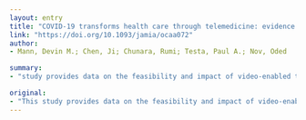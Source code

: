 ```yaml
---
layout: entry
title: "COVID-19 transforms health care through telemedicine: evidence from the field"
link: "https://doi.org/10.1093/jamia/ocaa072"
author:
- Mann, Devin M.; Chen, Ji; Chunara, Rumi; Testa, Paul A.; Nov, Oded

summary:
- "study provides data on the feasibility and impact of video-enabled telemedicine use among patients and providers. The COVID-19 pandemic has driven rapid expansion of use for urgent care and non-urgent care visits beyond baseline periods. Telemedicine usage was highest by patients aged 20-44, particularly for emergency care. This reflects change that other institutions facing the COVD-19 Pandemic should anticipate. It reflects important change in the use other institutions face the COIVD-19 outbreak. Currently, a study. Data on feasibility and. the feasibility of video."

original:
- "This study provides data on the feasibility and impact of video-enabled telemedicine use among patients and providers and its impact on urgent and non-urgent health care delivery from one large health system (NYU Langone Health) at the epicenter of the COVID-19 outbreak in the United States. Between March 2nd and April 14th 2020, telemedicine visits increased from 369.1 daily to 866.8 daily (135% increase) in urgent care after the system-wide expansion of virtual health visits in response to COVID-19, and from 94.7 daily to 4209.3 (4345% increase) in non-urgent care post expansion. Of all virtual visits post expansion, 56.2% and 17.6% urgent and non-urgent visits, respectively, were COVID-19-related. Telemedicine usage was highest by patients aged 20-44, particularly for urgent care. The COVID-19 pandemic has driven rapid expansion of telemedicine use for urgent care and non-urgent care visits beyond baseline periods. This reflects an important change in telemedicine that other institutions facing the COVID-19 pandemic should anticipate."
---
```


